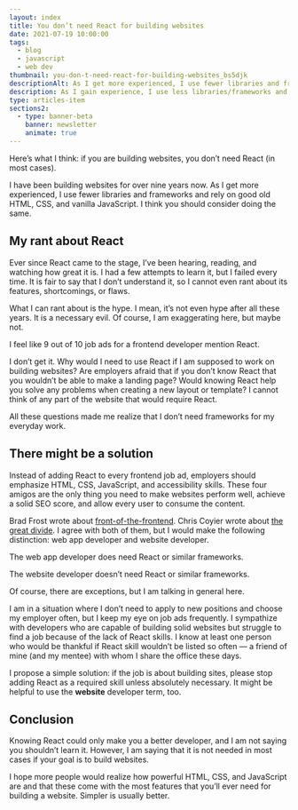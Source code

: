 ```yaml
---
layout: index
title: You don’t need React for building websites
date: 2021-07-19 10:00:00
tags:
  - blog
  - javascript
  - web dev
thumbnail: you-don-t-need-react-for-building-websites_bs5djk
descriptionAlt: As I get more experienced, I use fewer libraries and frameworks and rely on good old HTML, CSS, and vanilla JavaScript. I think you should consider doing the same.
description: As I gain experience, I use less libraries/frameworks and rely on HTML, CSS, and JavaScript. I suggest considering doing the same.
type: articles-item
sections2:
  - type: banner-beta
    banner: newsletter
    animate: true
---
```


Here’s what I think: if you are building websites, you don’t need React (in most cases).

I have been building websites for over nine years now. As I get more experienced, I use fewer libraries and frameworks and rely on good old HTML, CSS, and vanilla JavaScript. I think you should consider doing the same.

## My rant about React

Ever since React came to the stage, I’ve been hearing, reading, and watching how great it is. I had a few attempts to learn it, but I failed every time. It is fair to say that I don’t understand it, so I cannot even rant about its features, shortcomings, or flaws.

What I can rant about is the hype. I mean, it’s not even hype after all these years. It is a necessary evil. Of course, I am exaggerating here, but maybe not.

I feel like 9 out of 10 job ads for a frontend developer mention React.

I don’t get it. Why would I need to use React if I am supposed to work on building websites? Are employers afraid that if you don’t know React that you wouldn’t be able to make a landing page? Would knowing React help you solve any problems when creating a new layout or template? I cannot think of any part of the website that would require React.

All these questions made me realize that I don’t need frameworks for my everyday work.

## There might be a solution

Instead of adding React to every frontend job ad, employers should emphasize HTML, CSS, JavaScript, and accessibility skills. These four amigos are the only thing you need to make websites perform well, achieve a solid SEO score, and allow every user to consume the content.

Brad Frost wrote about [front-of-the-frontend](https://bradfrost.com/blog/post/front-of-the-front-end-and-back-of-the-front-end-web-development/). Chris Coyier wrote about [the great divide](https://css-tricks.com/the-great-divide/). I agree with both of them, but I would make the following distinction: web app developer and website developer.

The web app developer does need React or similar frameworks.

The website developer doesn’t need React or similar frameworks.

Of course, there are exceptions, but I am talking in general here.

I am in a situation where I don’t need to apply to new positions and choose my employer often, but I keep my eye on job ads frequently. I sympathize with developers who are capable of building solid websites but struggle to find a job because of the lack of React skills. I know at least one person who would be thankful if React skill wouldn’t be listed so often — a friend of mine (and my mentee) with whom I share the office these days.

I propose a simple solution: if the job is about building sites, please stop adding React as a required skill unless absolutely necessary. It might be helpful to use the **website** developer term, too.

## Conclusion

Knowing React could only make you a better developer, and I am not saying you shouldn’t learn it. However, I am saying that it is not needed in most cases if your goal is to build websites.

I hope more people would realize how powerful HTML, CSS, and JavaScript are and that these come with the most features that you’ll ever need for building a website. Simpler is usually better.
